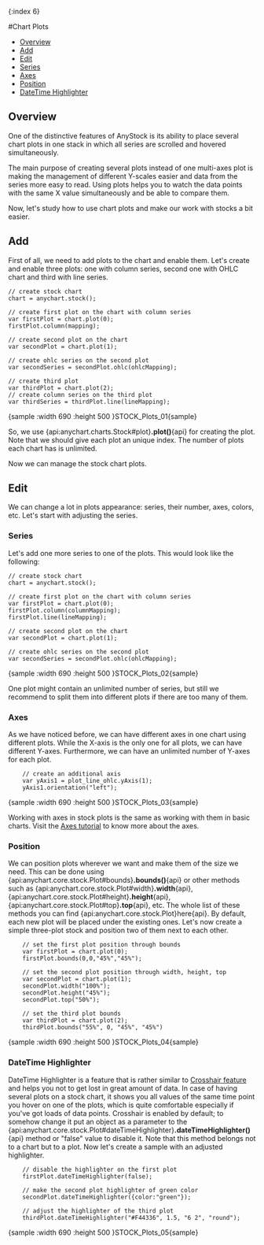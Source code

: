 {:index 6}

#Chart Plots

* [Overview](#overview)
* [Add](#add)
* [Edit](#edit)
 * [Series](#series)
 * [Axes](#axes)
 * [Position](#position)
 * [DateTime Highlighter](#datetime_highlighter)

## Overview

One of the distinctive features of AnyStock is its ability to place several chart plots in one stack in which all series are scrolled and hovered simultaneously.


The main purpose of creating several plots instead of one multi-axes plot is making the management of different Y-scales easier and data from the series more easy to read. Using plots helps you to watch the data points with the same X value simultaneously and be able to compare them.


Now, let's study how to use chart plots and make our work with stocks a bit easier.

## Add

First of all, we need to add plots to the chart and enable them. Let's create and enable three plots: one with column series, second one with OHLC chart and third with line series.

```
// create stock chart
chart = anychart.stock();

// create first plot on the chart with column series
var firstPlot = chart.plot(0);
firstPlot.column(mapping);

// create second plot on the chart
var secondPlot = chart.plot(1);

// create ohlc series on the second plot
var secondSeries = secondPlot.ohlc(ohlcMapping);

// create third plot
var thirdPlot = chart.plot(2);
// create column series on the third plot
var thirdSeries = thirdPlot.line(lineMapping);
```

{sample :width 690 :height 500 }STOCK\_Plots\_01{sample}

So, we use {api:anychart.charts.Stock#plot}**.plot()**{api} for creating the plot. Note that we should give each plot an unique index. The number of plots each chart has is unlimited.

Now we can manage the stock chart plots.

## Edit

We can change a lot in plots appearance: series, their number, axes, colors, etc. Let's start with adjusting the series.

### Series

Let's add one more series to one of the plots. This would look like the following:

```
// create stock chart
chart = anychart.stock();

// create first plot on the chart with column series
var firstPlot = chart.plot(0);
firstPlot.column(columnMapping);
firstPlot.line(lineMapping);

// create second plot on the chart
var secondPlot = chart.plot(1);

// create ohlc series on the second plot
var secondSeries = secondPlot.ohlc(ohlcMapping);
```

{sample :width 690 :height 500 }STOCK\_Plots\_02{sample}

One plot might contain an unlimited number of series, but still we recommend to split them into different plots if there are too many of them.


### Axes 

As we have noticed before, we can have different axes in one chart using different plots. While the X-axis is the only one for all plots, we can have different Y-axes. Furthermore, we can have an unlimited number of Y-axes for each plot.

```
	// create an additional axis
	var yAxis1 = plot_line_ohlc.yAxis(1);
	yAxis1.orientation("left");
```
{sample :width 690 :height 500 }STOCK\_Plots\_03{sample}

Working with axes in stock plots is the same as working with them in basic charts. Visit the [Axes tutorial](../Axes_and_Grids/Axis_Basics) to know more about the axes.


### Position

We can position plots wherever we want and make them of the size we need. This can be done using {api:anychart.core.stock.Plot#bounds}**.bounds()**{api} or other methods such as {api:anychart.core.stock.Plot#width}**.width**{api}, {api:anychart.core.stock.Plot#height}**.height**{api}, {api:anychart.core.stock.Plot#top}**.top**{api}, etc. The whole list of these methods you can find {api:anychart.core.stock.Plot}here{api}. By default, each new plot will be placed under the existing ones. Let's now create a simple three-plot stock and position two of them next to each other.

```
	// set the first plot position through bounds
	var firstPlot = chart.plot(0);
	firstPlot.bounds(0,0,"45%","45%");

	// set the second plot position through width, height, top
	var secondPlot = chart.plot(1);
	secondPlot.width("100%");
	secondPlot.height("45%");
	secondPlot.top("50%");

	// set the third plot bounds
	var thirdPlot = chart.plot(2);
	thirdPlot.bounds("55%", 0, "45%", "45%")
```

{sample :width 690 :height 500 }STOCK\_Plots\_04{sample}


### DateTime Highlighter

DateTime Highlighter is a feature that is rather similar to [Crosshair feature](../Axes_and_Grids/Crosshair) and helps you not to get lost in great amount of data. In case of having several plots on a stock chart, it shows you all values of the same time point you hover on one of the plots, which is quite comfortable especially if you've got loads of data points. Crosshair is enabled by default; to somehow change it put an object as a parameter to the {api:anychart.core.stock.Plot#dateTimeHighlighter}**.dateTimeHighlighter()**{api} method or "false" value to disable it. Note that this method belongs not to a chart but to a plot. Now let's create a sample with an adjusted highlighter.

```
	// disable the highlighter on the first plot
	firstPlot.dateTimeHighlighter(false);

	// make the second plot highlighter of green color
	secondPlot.dateTimeHighlighter({color:"green"});

	// adjust the highlighter of the third plot  
	thirdPlot.dateTimeHighlighter("#F44336", 1.5, "6 2", "round");
```

{sample :width 690 :height 500 }STOCK\_Plots\_05{sample}